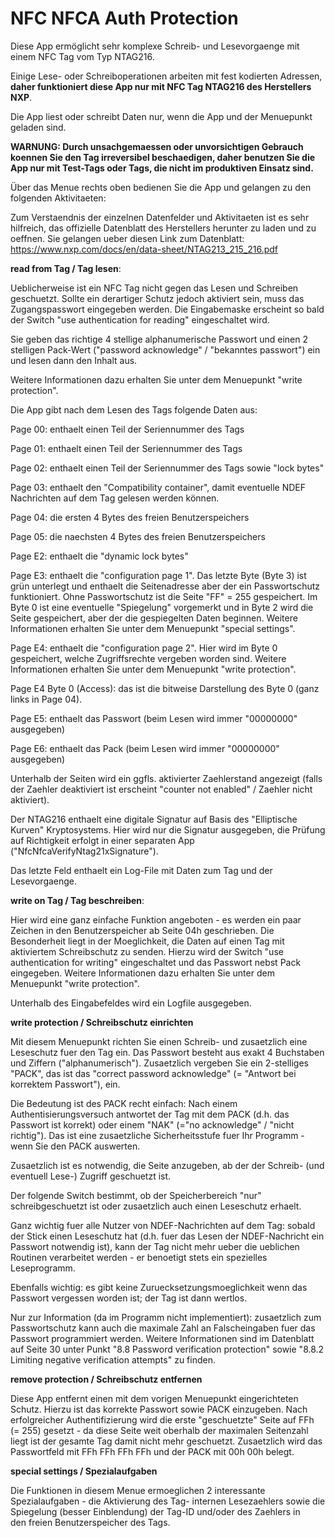 # NFC NFCA Auth Protection

Diese App ermöglicht sehr komplexe Schreib- und Lesevorgaenge mit einem NFC Tag vom Typ NTAG216.

Einige Lese- oder Schreiboperationen arbeiten mit fest kodierten Adressen, **daher funktioniert 
diese App nur mit NFC Tag NTAG216 des Herstellers NXP**.

Die App liest oder schreibt Daten nur, wenn die App und der Menuepunkt geladen sind.

**WARNUNG: Durch unsachgemaessen oder unvorsichtigen Gebrauch koennen Sie den Tag irreversibel beschaedigen, 
daher benutzen Sie die App nur mit Test-Tags oder Tags, die nicht im produktiven Einsatz sind.**

Über das Menue rechts oben bedienen Sie die App und gelangen zu den folgenden Aktivitaeten:

Zum Verstaendnis der einzelnen Datenfelder und Aktivitaeten ist es sehr hilfreich, das offizielle 
Datenblatt des Herstellers herunter zu laden und zu oeffnen. Sie gelangen ueber diesen Link zum 
Datenblatt: https://www.nxp.com/docs/en/data-sheet/NTAG213_215_216.pdf

**read from Tag / Tag lesen**: 

Ueblicherweise ist ein NFC Tag nicht gegen das Lesen und Schreiben geschuetzt. Sollte ein derartiger 
Schutz jedoch aktiviert sein, muss das Zugangspasswort eingegeben werden. Die Eingabemaske erscheint 
so bald der Switch "use authentication for reading" eingeschaltet wird.

Sie geben das richtige 4 stellige alphanumerische Passwort und einen 2 stelligen Pack-Wert 
("password acknowledge" / "bekanntes passwort") ein und lesen dann den Inhalt aus.

Weitere Informationen dazu erhalten Sie unter dem Menuepunkt "write protection".

Die App gibt nach dem Lesen des Tags folgende Daten aus:

Page 00: enthaelt einen Teil der Seriennummer des Tags

Page 01: enthaelt einen Teil der Seriennummer des Tags

Page 02: enthaelt einen Teil der Seriennummer des Tags sowie "lock bytes"

Page 03: enthaelt den "Compatibility container", damit eventuelle NDEF Nachrichten auf dem 
Tag gelesen werden können.

Page 04: die ersten 4 Bytes des freien Benutzerspeichers

Page 05: die naechsten 4 Bytes des freien Benutzerspeichers

Page E2: enthaelt die "dynamic lock bytes"

Page E3: enthaelt die "configuration page 1". Das letzte Byte (Byte 3) ist grün unterlegt und enthaelt 
die Seitenadresse aber der ein Passwortschutz funktioniert. Ohne Passwortschutz ist die Seite 
"FF" = 255 gespeichert. Im Byte 0 ist eine eventuelle "Spiegelung" vorgemerkt und in Byte 2 wird 
die Seite gespeichert, aber der die gespiegelten Daten beginnen. Weitere Informationen erhalten Sie unter 
dem Menuepunkt "special settings".

Page E4: enthaelt die "configuration page 2". Hier wird im Byte 0 gespeichert, welche Zugriffsrechte 
vergeben worden sind. Weitere Informationen erhalten Sie unter dem Menuepunkt "write protection".

Page E4 Byte 0 (Access): das ist die bitweise Darstellung des Byte 0 (ganz links in Page 04). 

Page E5: enthaelt das Passwort (beim Lesen wird immer "00000000" ausgegeben)

Page E6: enthaelt das Pack (beim Lesen wird immer "00000000" ausgegeben)

Unterhalb der Seiten wird ein ggfls. aktivierter Zaehlerstand angezeigt (falls der Zaehler deaktiviert 
ist erscheint "counter not enabled" / Zaehler nicht aktiviert).

Der NTAG216 enthaelt eine digitale Signatur auf Basis des "Elliptische Kurven" Kryptosystems. Hier 
wird nur die Signatur ausgegeben, die Prüfung auf Richtigkeit erfolgt in einer separaten App 
("NfcNfcaVerifyNtag21xSignature").

Das letzte Feld enthaelt ein Log-File mit Daten zum Tag und der Lesevorgaenge.

**write on Tag / Tag beschreiben**: 

Hier wird eine ganz einfache Funktion angeboten - es werden ein paar Zeichen in den Benutzerspeicher 
ab Seite 04h geschrieben. Die Besonderheit liegt in der Moeglichkeit, die Daten auf einen Tag mit 
aktiviertem Schreibschutz zu senden. Hierzu wird der Switch "use authentication for writing" 
eingeschaltet und das Passwort nebst Pack eingegeben. Weitere Informationen dazu erhalten Sie unter 
dem Menuepunkt "write protection".

Unterhalb des Eingabefeldes wird ein Logfile ausgegeben.

**write protection / Schreibschutz einrichten**

Mit diesem Menuepunkt richten Sie einen Schreib- und zusaetzlich eine Leseschutz fuer den Tag ein. 
Das Passwort besteht aus exakt 4 Buchstaben und Ziffern ("alphanumerisch"). Zusaetzlich vergeben 
Sie ein 2-stelliges "PACK", das ist das "correct password acknowledge" (= "Antwort bei 
korrektem Passwort"), ein. 

Die Bedeutung ist des PACK recht einfach: Nach einem Authentisierungsversuch antwortet der Tag 
mit dem PACK (d.h. das Passwort ist korrekt) oder einem "NAK" (="no acknowledge" / "nicht 
richtig"). Das ist eine zusaetzliche Sicherheitsstufe fuer Ihr Programm - wenn Sie den PACK 
auswerten.

Zusaetzlich ist es notwendig, die Seite anzugeben, ab der der Schreib- (und eventuell Lese-) 
Zugriff geschuetzt ist.

Der folgende Switch bestimmt, ob der Speicherbereich "nur" schreibgeschuetzt ist oder 
zusaetzlich auch einen Leseschutz erhaelt.

Ganz wichtig fuer alle Nutzer von NDEF-Nachrichten auf dem Tag: sobald der Stick einen 
Leseschutz hat (d.h. fuer das Lesen der NDEF-Nachricht ein Passwort notwendig ist), kann 
der Tag nicht mehr ueber die ueblichen Routinen verarbeitet werden - er benoetigt stets ein 
spezielles Leseprogramm.

Ebenfalls wichtig: es gibt keine Zuruecksetzungsmoeglichkeit wenn das Passwort vergessen 
worden ist; der Tag ist dann wertlos. 

Nur zur Information (da im Programm nicht implementiert): zusaetzlich zum Passwortschutz 
kann auch die maximale Zahl an Falscheingaben fuer das Passwort programmiert werden. 
Weitere Informationen sind im Datenblatt auf Seite 30 unter Punkt "8.8 Password verification 
protection" sowie "8.8.2 Limiting negative verification attempts" zu finden.

**remove protection / Schreibschutz entfernen**

Diese App entfernt einen mit dem vorigen Menuepunkt eingerichteten Schutz. Hierzu ist das korrekte 
Passwort sowie PACK einzugeben. Nach erfolgreicher Authentifizierung wird die erste "geschuetzte" 
Seite auf FFh (= 255) gesetzt - da diese Seite weit oberhalb der maximalen Seitenzahl liegt ist der 
gesamte Tag damit nicht mehr geschuetzt. Zusaetzlich wird das Passwortfeld mit FFh FFh FFh FFh und der 
PACK mit 00h 00h belegt.

**special settings / Spezialaufgaben**

Die Funktionen in diesem Menue ermoeglichen 2 interessante Spezialaufgaben - die Aktivierung des Tag- 
internen Lesezaehlers sowie die Spiegelung (besser Einblendung) der Tag-ID und/oder des Zaehlers in  
den freien Benutzerspeicher des Tags.






